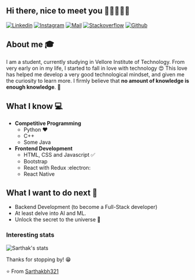 ## Hi there, nice to meet you 👋🏼👨🏻‍💻
[![Linkedin](https://img.shields.io/badge/-Bayu%20Sri%20Hernogo-blue?style=flat-square&logo=linkedin&logoColor=white&link=https://www.linkedin.com/in/bayusrihernogo/)](https://www.linkedin.com/in/bayusrihernogo/)
[![Instagram](https://img.shields.io/badge/-@bayusrihernogo-red?style=flat-square&logo=instagram&logoColor=white&link=https://www.instagram.com/bayusrihernogo/)](https://www.instagram.com/bayusrihernogo/)
[![Mail](https://img.shields.io/badge/-srihernogo@gmail.com-gray?style=flat-square&logo=gmail&logoColor=red&link=https://www.linkedin.com/in/bayusrihernogo/)](mailto:srihernogo@gmail.com)
[![Stackoverflow](https://img.shields.io/badge/-srihernogo-orange?style=flat-square&logo=Stackoverflow&logoColor=red&link=https://stackoverflow.com/users/9771468/bayu-sri-hernogo/)](https://stackoverflow.com/users/9771468/bayu-sri-hernogo)
[![Github](https://img.shields.io/github/followers/srihernogo?label=Follow&style=social)](https://github.com/srihernogo)

## About me :mortar_board:
I am a student, currently studying in Vellore Institute of Technology. From very early on in my life, I started to fall in love with technology 😍 This love has helped me develop a very good technological mindset, and given me the curiosity to learn more. I firmly believe that **no amount of knowledge is enough knowledge**. 🧠

## What I know :computer:
- **Competitive Programming**
	- Python ❤️
	- C++
	- Some Java
- **Frontend Development**
	- HTML, CSS and Javascript :white_check_mark:
	- Bootstrap
	- React with Redux :electron:
	- React Native

## What I want to do next :thinking:
- Backend Development (to become a Full-Stack developer)
- At least delve into AI and ML.
- Unlock the secret to the universe :rofl:

### Interesting stats

![Sarthak's stats](https://github-readme-stats.vercel.app/api?username=sarthakbh321&show_icons=true)

Thanks for stopping by! 😁


⭐️ From [Sarthakbh321](https://github.com/Sarthakbh321)
